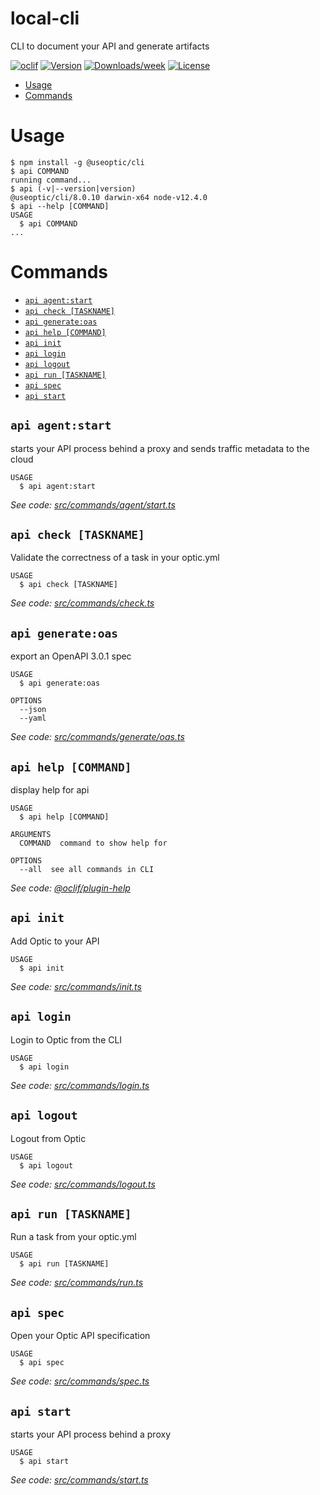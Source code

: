 local-cli
=========

CLI to document your API and generate artifacts

[![oclif](https://img.shields.io/badge/cli-oclif-brightgreen.svg)](https://oclif.io)
[![Version](https://img.shields.io/npm/v/local-cli.svg)](https://npmjs.org/package/local-cli)
[![Downloads/week](https://img.shields.io/npm/dw/local-cli.svg)](https://npmjs.org/package/local-cli)
[![License](https://img.shields.io/npm/l/local-cli.svg)](https://github.com/opticdev/optic-2020/blob/master/package.json)

<!-- toc -->
* [Usage](#usage)
* [Commands](#commands)
<!-- tocstop -->
# Usage
<!-- usage -->
```sh-session
$ npm install -g @useoptic/cli
$ api COMMAND
running command...
$ api (-v|--version|version)
@useoptic/cli/8.0.10 darwin-x64 node-v12.4.0
$ api --help [COMMAND]
USAGE
  $ api COMMAND
...
```
<!-- usagestop -->
# Commands
<!-- commands -->
* [`api agent:start`](#api-agentstart)
* [`api check [TASKNAME]`](#api-check-taskname)
* [`api generate:oas`](#api-generateoas)
* [`api help [COMMAND]`](#api-help-command)
* [`api init`](#api-init)
* [`api login`](#api-login)
* [`api logout`](#api-logout)
* [`api run [TASKNAME]`](#api-run-taskname)
* [`api spec`](#api-spec)
* [`api start`](#api-start)

## `api agent:start`

starts your API process behind a proxy and sends traffic metadata to the cloud

```
USAGE
  $ api agent:start
```

_See code: [src/commands/agent/start.ts](https://github.com/useoptic/optic-package/blob/v8.0.10/src/commands/agent/start.ts)_

## `api check [TASKNAME]`

Validate the correctness of a task in your optic.yml

```
USAGE
  $ api check [TASKNAME]
```

_See code: [src/commands/check.ts](https://github.com/useoptic/optic-package/blob/v8.0.10/src/commands/check.ts)_

## `api generate:oas`

export an OpenAPI 3.0.1 spec

```
USAGE
  $ api generate:oas

OPTIONS
  --json
  --yaml
```

_See code: [src/commands/generate/oas.ts](https://github.com/useoptic/optic-package/blob/v8.0.10/src/commands/generate/oas.ts)_

## `api help [COMMAND]`

display help for api

```
USAGE
  $ api help [COMMAND]

ARGUMENTS
  COMMAND  command to show help for

OPTIONS
  --all  see all commands in CLI
```

_See code: [@oclif/plugin-help](https://github.com/oclif/plugin-help/blob/v2.2.3/src/commands/help.ts)_

## `api init`

Add Optic to your API

```
USAGE
  $ api init
```

_See code: [src/commands/init.ts](https://github.com/useoptic/optic-package/blob/v8.0.10/src/commands/init.ts)_

## `api login`

Login to Optic from the CLI

```
USAGE
  $ api login
```

_See code: [src/commands/login.ts](https://github.com/useoptic/optic-package/blob/v8.0.10/src/commands/login.ts)_

## `api logout`

Logout from Optic

```
USAGE
  $ api logout
```

_See code: [src/commands/logout.ts](https://github.com/useoptic/optic-package/blob/v8.0.10/src/commands/logout.ts)_

## `api run [TASKNAME]`

Run a task from your optic.yml

```
USAGE
  $ api run [TASKNAME]
```

_See code: [src/commands/run.ts](https://github.com/useoptic/optic-package/blob/v8.0.10/src/commands/run.ts)_

## `api spec`

Open your Optic API specification

```
USAGE
  $ api spec
```

_See code: [src/commands/spec.ts](https://github.com/useoptic/optic-package/blob/v8.0.10/src/commands/spec.ts)_

## `api start`

starts your API process behind a proxy

```
USAGE
  $ api start
```

_See code: [src/commands/start.ts](https://github.com/useoptic/optic-package/blob/v8.0.10/src/commands/start.ts)_
<!-- commandsstop -->
